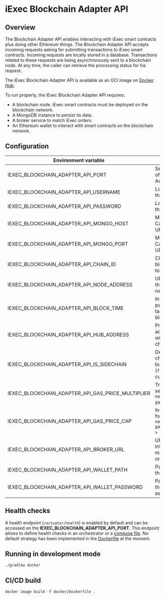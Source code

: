 # iExec Blockchain Adapter API

## Overview

The Blockchain Adapter API enables interacting with iExec smart contracts plus doing other Ethereum things.
The Blockchain Adapter API accepts incoming requests asking for submitting transactions to iExec smart contracts.
Incoming requests are locally stored in a database.
Transactions related to these requests are being asynchronously sent to a blockchain node.
At any time, the caller can retrieve the processing status for his request.

The iExec Blockchain Adapter API is available as an OCI image on [Docker Hub](https://hub.docker.com/r/iexechub/iexec-blockchain-adapter-api/tags).

To run properly, the iExec Blockchain Adapter API requires:
* A blockchain node. iExec smart contracts must be deployed on the blockchain network.
* A MongoDB instance to persist its data.
* A broker service to match iExec orders.
* An Ethereum wallet to interact with smart contracts on the blockchain network.

## Configuration

| Environment variable | Description | Type | Default value |
| --- | --- | --- | --- |
| IEXEC_BLOCKCHAIN_ADAPTER_API_PORT | Server HTTP port of the Blockchain Adapter API. | Positive integer | `13010` |
| IEXEC_BLOCKCHAIN_ADAPTER_API_USERNAME | Login username of the server. | String | `admin` |
| IEXEC_BLOCKCHAIN_ADAPTER_API_PASSWORD | Login password of the server. | String | `whatever` |
| IEXEC_BLOCKCHAIN_ADAPTER_API_MONGO_HOST | Mongo server host. Cannot be set with URI. | String | `localhost` |
| IEXEC_BLOCKCHAIN_ADAPTER_API_MONGO_PORT | Mongo server port. Cannot be set with URI. | Positive integer | `13012` |
| IEXEC_BLOCKCHAIN_ADAPTER_API_CHAIN_ID | Chain ID of the blockchain network to connect. | Positive integer | `65535` |
| IEXEC_BLOCKCHAIN_ADAPTER_API_NODE_ADDRESS | URL to connect to the blockchain network. | URL | `http://localhost:8545` |
| IEXEC_BLOCKCHAIN_ADAPTER_API_BLOCK_TIME | In seconds, parameter of the targeted blockchain. | Positive integer | `1` |
| IEXEC_BLOCKCHAIN_ADAPTER_API_HUB_ADDRESS | Proxy contract address to interact with the iExec on-chain protocol. | Ethereum Address | `0xBF6B2B07e47326B7c8bfCb4A5460bef9f0Fd2002` |
| IEXEC_BLOCKCHAIN_ADAPTER_API_IS_SIDECHAIN | Define if iExec on-chain protocol is built on top of token (`false`) or native currency (`true`). | Boolean | `false` |
| IEXEC_BLOCKCHAIN_ADAPTER_API_GAS_PRICE_MULTIPLIER | Transactions will be sent with `networkGasPrice * gasPriceMultiplier`. | Float | `1.0` |
| IEXEC_BLOCKCHAIN_ADAPTER_API_GAS_PRICE_CAP | In Wei, will be used for transactions if `networkGasPrice * gasPriceMultiplier > gasPriceCap`. | Positive integer | `22000000000` |
| IEXEC_BLOCKCHAIN_ADAPTER_API_BROKER_URL | URL of the broker to interact with when matching iExec orders. | URL | `http://localhost:3000` |
| IEXEC_BLOCKCHAIN_ADAPTER_API_WALLET_PATH | Path to the wallet of the server. | String | `src/main/resources/wallet.json` |
| IEXEC_BLOCKCHAIN_ADAPTER_API_WALLET_PASSWORD | Password to unlock the wallet of the server. | String | `whatever` |

## Health checks

A health endpoint (`/actuator/health`) is enabled by default and can be accessed on the **IEXEC_BLOCKCHAIN_ADAPTER_API_PORT**.
This endpoint allows to define health checks in an orchestrator or a [compose file](https://github.com/compose-spec/compose-spec/blob/master/spec.md#healthcheck).
No default strategy has been implemented in the [Dockerfile](docker/Dockerfile) at the moment.

## Running in development mode

`./gradlew docker`

## CI/CD build

`docker image build -f docker/Dockerfile .`
